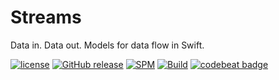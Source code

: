 # Streams

Data in. Data out. Models for data flow in Swift.

[![license](https://img.shields.io/github/license/mashape/apistatus.svg)]()
[![GitHub release](https://img.shields.io/github/release/randymarsh77/streams.svg)]()
[![SPM](https://img.shields.io/badge/SPM-compatible-brightgreen.svg)](https://github.com/apple/swift-package-manager)
[![Build](https://github.com/randymarsh/streams/workflows/Build/badge.svg)](https://github.com/randymarsh77/streams/actions?query=workflow%3ACI)
[![codebeat badge](https://codebeat.co/badges/ebcaf86e-9bf6-469d-bc3b-547a9e18db68)](https://codebeat.co/projects/github-com-randymarsh77-streams-master)
